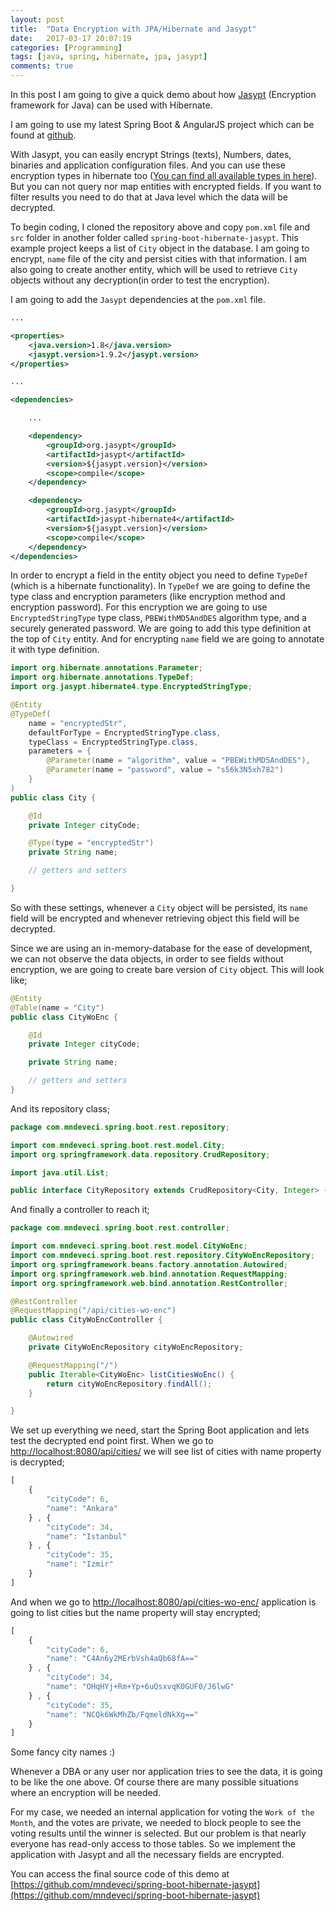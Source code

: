 ```yaml
---
layout: post
title:  "Data Encryption with JPA/Hibernate and Jasypt"
date:   2017-03-17 20:07:19
categories: [Programming]
tags: [java, spring, hibernate, jpa, jasypt]
comments: true
---
```

In this post I am going to give a quick demo about how [Jasypt](http://www.jasypt.org/) (Encryption framework for Java) can be used with Hibernate.

I am going to use my latest Spring Boot & AngularJS project which can be found at [github](https://github.com/mndeveci/spring-boot-angularjs-project-3-final).

With Jasypt, you can easily encrypt Strings (texts), Numbers, dates, binaries and application configuration files. And you can use these encryption types in hibernate too ([You can find all available types in here](http://www.jasypt.org/hibernate.html)). But you can not query nor map entities with encrypted fields. If you want to filter results you need to do that at Java level which the data will be decrypted.

To begin coding, I cloned the repository above and copy `pom.xml` file and `src` folder in another folder called `spring-boot-hibernate-jasypt`. This example project keeps a list of `City` object in the database. I am going to encrypt, `name` file of the city and persist cities with that information. I am also going to create another entity, which will be used to retrieve `City` objects without any decryption(in order to test the encryption).

I am going to add the `Jasypt` dependencies at the `pom.xml` file.


```xml
...

<properties>
    <java.version>1.8</java.version>
    <jasypt.version>1.9.2</jasypt.version>
</properties>

...

<dependencies>

    ...

    <dependency>
        <groupId>org.jasypt</groupId>
        <artifactId>jasypt</artifactId>
        <version>${jasypt.version}</version>
        <scope>compile</scope>
    </dependency>

    <dependency>
        <groupId>org.jasypt</groupId>
        <artifactId>jasypt-hibernate4</artifactId>
        <version>${jasypt.version}</version>
        <scope>compile</scope>
    </dependency>
</dependencies>
```

In order to encrypt a field in the entity object you need to define `TypeDef` (which is a hibernate functionality). In `TypeDef` we are going to define the type class and encryption parameters (like encryption method and encryption password). For this encryption we are going to use `EncryptedStringType` type class, `PBEWithMD5AndDES` algorithm type, and a securely generated password. We are going to add this type definition at the top of `City` entity. And for encrypting `name` field we are going to annotate it with type definition.

```java
import org.hibernate.annotations.Parameter;
import org.hibernate.annotations.TypeDef;
import org.jasypt.hibernate4.type.EncryptedStringType;

@Entity
@TypeDef(
    name = "encryptedStr",
    defaultForType = EncryptedStringType.class,
    typeClass = EncryptedStringType.class,
    parameters = {
        @Parameter(name = "algorithm", value = "PBEWithMD5AndDES"),
        @Parameter(name = "password", value = "s56k3N5xh782")
    }
)
public class City {

    @Id
    private Integer cityCode;

    @Type(type = "encryptedStr")
    private String name;

    // getters and setters

}
```

So with these settings, whenever a `City` object will be persisted, its `name` field will be encrypted and whenever retrieving object this field will be decrypted.

Since we are using an in-memory-database for the ease of development, we can not observe the data objects, in order to see fields without encryption, we are going to create bare version of `City` object. This will look like;

```java
@Entity
@Table(name = "City")
public class CityWoEnc {

    @Id
    private Integer cityCode;

    private String name;

    // getters and setters
}
```

And its repository class;

```java
package com.mndeveci.spring.boot.rest.repository;

import com.mndeveci.spring.boot.rest.model.City;
import org.springframework.data.repository.CrudRepository;

import java.util.List;

public interface CityRepository extends CrudRepository<City, Integer> { }
```

And finally a controller to reach it;

```java
package com.mndeveci.spring.boot.rest.controller;

import com.mndeveci.spring.boot.rest.model.CityWoEnc;
import com.mndeveci.spring.boot.rest.repository.CityWoEncRepository;
import org.springframework.beans.factory.annotation.Autowired;
import org.springframework.web.bind.annotation.RequestMapping;
import org.springframework.web.bind.annotation.RestController;

@RestController
@RequestMapping("/api/cities-wo-enc")
public class CityWoEncController {

    @Autowired
    private CityWoEncRepository cityWoEncRepository;

    @RequestMapping("/")
    public Iterable<CityWoEnc> listCitiesWoEnc() {
        return cityWoEncRepository.findAll();
    }

}
```

We set up everything we need, start the Spring Boot application and lets test the decrypted end point first. When we go to [http://localhost:8080/api/cities/](http://localhost:8080/api/cities/) we will see list of cities with name property is decrypted;

```javascript
[
    {
        "cityCode": 6,
        "name": "Ankara"
    } , {
        "cityCode": 34,
        "name": "Istanbul"
    } , {
        "cityCode": 35,
        "name": "Izmir"
    }
]
```

And when we go to [http://localhost:8080/api/cities-wo-enc/](http://localhost:8080/api/cities-wo-enc/) application is going to list cities but the name property will stay encrypted;

```javascript
[
    {
        "cityCode": 6,
        "name": "C4An6y2MErbVsh4aQb68fA=="
    } , {
        "cityCode": 34,
        "name": "OHqHYj+Rm+Yp+6uQsxvqK0GUF0/J6lwG"
    } , {
        "cityCode": 35,
        "name": "NCQk6WkMhZb/FqmeldNkXg=="
    }
]
```

Some fancy city names :)

Whenever a DBA or any user nor application tries to see the data, it is going to be like the one above. Of course there are many possible situations where an encryption will be needed.

For my case, we needed an internal application for voting the `Work of the Month`, and the votes are private, we needed to block people to see the voting results until the winner is selected. But our problem is that nearly everyone has read-only access to those tables. So we implement the application with Jasypt and all the necessary fields are encrypted.

You can access the final source code of this demo at [https://github.com/mndeveci/spring-boot-hibernate-jasypt](https://github.com/mndeveci/spring-boot-hibernate-jasypt)